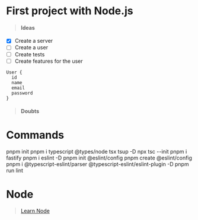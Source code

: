 # First project with Node.js

> #### Ideas

- [x] Create a server
- [ ] Create a user
- [ ] Create tests
- [ ] Create features for the user

```
User {
  id
  name
  email
  password
}
```

> #### Doubts

# Commands
pnpm init
pnpm i typescript @types/node tsx tsup -D
npx tsc --init
pnpm i fastify
pnpm i eslint -D
pnpm init @eslint/config
pnpm create @eslint/config
pnpm i @typescript-eslint/parser @typescript-eslint/eslint-plugin -D
pnpm run lint

# Node
> [Learn Node](https://nodejs.org/en/learn/getting-started/introduction-to-nodejs)

